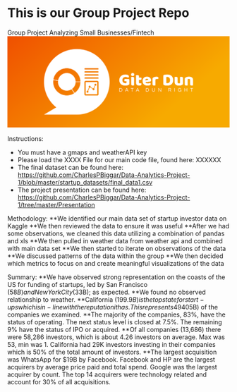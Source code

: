 # This is our Group Project Repo
Group Project Analyzing Small Businesses/Fintech
![Group Image](https://github.com/CharlesPBiggar/Data-Analytics-Project-1/blob/master/giter_dun_logo/cover.png)

Instructions:
- You must have a gmaps and weatherAPI key
- Please load the XXXX File for our main code file, found here: XXXXXX
- The final dataset can be found here: https://github.com/CharlesPBiggar/Data-Analytics-Project-1/blob/master/startup_datasets/final_data1.csv
- The project presentation can be found here: https://github.com/CharlesPBiggar/Data-Analytics-Project-1/tree/master/Presentation

Methodology:
**We identified our main data set of startup investor data on Kaggle
**We then reviewed the data to ensure it was useful
**After we had some observations, we cleaned this data utilizing a combination of pandas and xls
**We then pulled in weather data from weather api and combined with main data set
**We then started to iterate on observations of the data
**We discussed patterns of the data within the group
**We then decided which metrics to focus on and create meaningful visualizations of the data


Summary:
**We have observed strong representation on the coasts of the US for funding of startups, led by San Francisco ($58B) and New York City ($33B); as expected.
**We found no observed relationship to weather.
**California ($199.9B) is the top state for start-ups which is in-line with the reputation it has. This represents 49% of all funding ($405B) of the companies we examined.
**The majority of the companies, 83%, have the status of operating. The next status level is closed at 7.5%. The remaining 9% have the status of IPO or acquired.
**Of all companies (13,686) there were 58,286 investors, which is about 4.26 investors on average. Max was 53, min was 1. California had 29K investors investing in their companies which is 50% of the total amount of investors.
**The largest acquisition was WhatsApp for $19B by Facebook. Facebook and HP are the largest acquirers by average price paid and total spend. Google was the largest acquirer by count. The top 14 acquirers were technology related and account for 30% of all acquisitions. 
